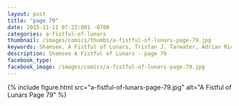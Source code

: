 ```yaml
---
layout: post
title: "page 79"
date: 2015-11-11 07:23:001 -0700
categories: a-fistful-of-lunars
thumbnail: /images/comics/thumbs/a-fistful-of-lunars-page-79.jpg
keywords: Shamsee, A Fistful of Lunars, Tristan J. Tarwater, Adrian Ricker
description: Shamsee A Fistful of Lunars - page 79
facebook_type: 
facebook_image: /images/comics/a-fistful-of-lunars-page-79.jpg
---
```

{% include figure.html src="a-fistful-of-lunars-page-79.jpg" alt="A Fistful of Lunars Page 79" %}